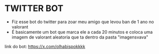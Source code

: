 # TWITTER BOT
- Fiz esse bot do twitter para zoar meu amigo que levou ban de 1 ano no valorant
- É basicamente um bot que marca ele a cada 20 minutos e coloca uma imagem de valorant aleatoria que ta dentro da pasta "imagensvava"

link do bot: https://x.com/olhabispokkkk
